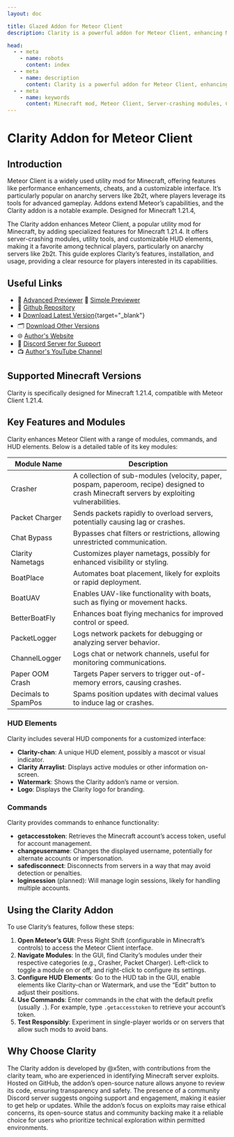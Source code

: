 ```yaml
---
layout: doc

title: Glazed Addon for Meteor Client
description: Clarity is a powerful addon for Meteor Client, enhancing Minecraft gameplay with advanced server-crashing modules, utility features, and customizable HUD elements.

head:
  - - meta
    - name: robots
      content: index
  - - meta
    - name: description
      content: Clarity is a powerful addon for Meteor Client, enhancing Minecraft gameplay with advanced server-crashing modules, utility features, and customizable HUD elements.
  - - meta
    - name: keywords
      content: Minecraft mod, Meteor Client, Server-crashing modules, Clarity addon, Anarchy servers
---
```

# Clarity Addon for Meteor Client

## Introduction

Meteor Client is a widely used utility mod for Minecraft, offering features like performance enhancements, cheats, and a customizable interface. It’s particularly popular on anarchy servers like 2b2t, where players leverage its tools for advanced gameplay. Addons extend Meteor’s capabilities, and the Clarity addon is a notable example. Designed for Minecraft 1.21.4, 

The Clarity addon enhances Meteor Client, a popular utility mod for Minecraft, by adding specialized features for Minecraft 1.21.4. It offers server-crashing modules, utility tools, and customizable HUD elements, making it a favorite among technical players, particularly on anarchy servers like 2b2t. This guide explores Clarity’s features, installation, and usage, providing a clear resource for players interested in its capabilities.

## Useful Links

* 🔗 [Advanced Previewer](/en/meteor/preview/?ck-clarity/addon/tree/main/src/main/java/com/x310/clarity/modules) 🔗  [Simple Previewer](/en/meteor/preview/simple.html?ck-clarity/addon/tree/main/src/main/java/com/x310/clarity/modules)
* 🔗 [Github Repository](https://github.com/ck-clarity/addon/)
* ⬇️ [Download Latest Version](/en/download/?ck-clarity/addon/){target="_blank"}
* 🗂️ [Download Other Versions](https://github.com/ck-clarity/addon//tags)
* 🌐 [Author's Website](https://clarity.gay/)
* 💬 [Discord Server for Support](https://discord.gg/JKDKbfc5mu)
* 📺 [Author's YouTube Channel](https://www.youtube.com/@x3ten)

## Supported Minecraft Versions

Clarity is specifically designed for Minecraft 1.21.4, compatible with Meteor Client 1.21.4.

## Key Features and Modules

Clarity enhances Meteor Client with a range of modules, commands, and HUD elements. Below is a detailed table of its key modules:

| Module Name       | Description                                                                 |
|-------------------|-----------------------------------------------------------------------------|
| Crasher           | A collection of sub-modules (velocity, paper, pospam, paperoom, recipe) designed to crash Minecraft servers by exploiting vulnerabilities. |
| Packet Charger    | Sends packets rapidly to overload servers, potentially causing lag or crashes. |
| Chat Bypass       | Bypasses chat filters or restrictions, allowing unrestricted communication. |
| Clarity Nametags  | Customizes player nametags, possibly for enhanced visibility or styling.    |
| BoatPlace         | Automates boat placement, likely for exploits or rapid deployment.         |
| BoatUAV           | Enables UAV-like functionality with boats, such as flying or movement hacks.|
| BetterBoatFly     | Enhances boat flying mechanics for improved control or speed.               |
| PacketLogger      | Logs network packets for debugging or analyzing server behavior.            |
| ChannelLogger     | Logs chat or network channels, useful for monitoring communications.        |
| Paper OOM Crash   | Targets Paper servers to trigger out-of-memory errors, causing crashes.     |
| Decimals to SpamPos | Spams position updates with decimal values to induce lag or crashes.        |

### HUD Elements
Clarity includes several HUD components for a customized interface:

- **Clarity-chan**: A unique HUD element, possibly a mascot or visual indicator.
- **Clarity Arraylist**: Displays active modules or other information on-screen.
- **Watermark**: Shows the Clarity addon’s name or version.
- **Logo**: Displays the Clarity logo for branding.

### Commands
Clarity provides commands to enhance functionality:

- **getaccesstoken**: Retrieves the Minecraft account’s access token, useful for account management.
- **changeusername**: Changes the displayed username, potentially for alternate accounts or impersonation.
- **safedisconnect**: Disconnects from servers in a way that may avoid detection or penalties.
- **loginsession** (planned): Will manage login sessions, likely for handling multiple accounts.

## Using the Clarity Addon

To use Clarity’s features, follow these steps:

1. **Open Meteor’s GUI**: Press Right Shift (configurable in Minecraft’s controls) to access the Meteor Client interface.
2. **Navigate Modules**: In the GUI, find Clarity’s modules under their respective categories (e.g., Crasher, Packet Charger). Left-click to toggle a module on or off, and right-click to configure its settings.
3. **Configure HUD Elements**: Go to the HUD tab in the GUI, enable elements like Clarity-chan or Watermark, and use the “Edit” button to adjust their positions.
4. **Use Commands**: Enter commands in the chat with the default prefix (usually `.`). For example, type `.getaccesstoken` to retrieve your account’s token.
5. **Test Responsibly**: Experiment in single-player worlds or on servers that allow such mods to avoid bans.

## Why Choose Clarity

The Clarity addon is developed by @x5ten, with contributions from the clarity team, who are experienced in identifying Minecraft server exploits. Hosted on GitHub, the addon’s open-source nature allows anyone to review its code, ensuring transparency and safety. The presence of a community Discord server suggests ongoing support and engagement, making it easier to get help or updates. While the addon’s focus on exploits may raise ethical concerns, its open-source status and community backing make it a reliable choice for users who prioritize technical exploration within permitted environments.
